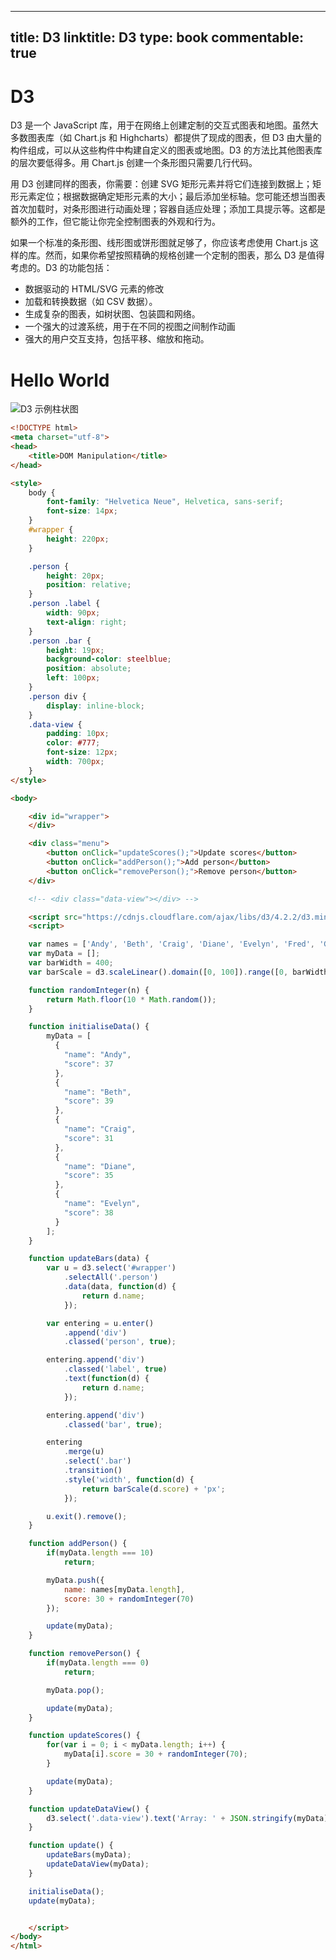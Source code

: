 
---
title: D3
linktitle: D3
type: book
commentable: true
---

# D3

D3 是一个 JavaScript 库，用于在网络上创建定制的交互式图表和地图。虽然大多数图表库（如 Chart.js 和 Highcharts）都提供了现成的图表，但 D3 由大量的构件组成，可以从这些构件中构建自定义的图表或地图。D3 的方法比其他图表库的层次要低得多。用 Chart.js 创建一个条形图只需要几行代码。

用 D3 创建同样的图表，你需要：创建 SVG 矩形元素并将它们连接到数据上；矩形元素定位；根据数据确定矩形元素的大小；最后添加坐标轴。您可能还想当图表首次加载时，对条形图进行动画处理；容器自适应处理；添加工具提示等。这都是额外的工作，但它能让你完全控制图表的外观和行为。

如果一个标准的条形图、线形图或饼形图就足够了，你应该考虑使用 Chart.js 这样的库。然而，如果你希望按照精确的规格创建一个定制的图表，那么 D3 是值得考虑的。D3 的功能包括：

- 数据驱动的 HTML/SVG 元素的修改
- 加载和转换数据（如 CSV 数据）。
- 生成复杂的图表，如树状图、包装圆和网络。
- 一个强大的过渡系统，用于在不同的视图之间制作动画
- 强大的用户交互支持，包括平移、缩放和拖动。

# Hello World

![D3 示例柱状图](https://s1.ax1x.com/2020/10/30/BtAZ4I.png)

```html
<!DOCTYPE html>
<meta charset="utf-8">
<head>
	<title>DOM Manipulation</title>
</head>

<style>
	body {
		font-family: "Helvetica Neue", Helvetica, sans-serif;
		font-size: 14px;
	}
	#wrapper {
		height: 220px;
	}

	.person {
		height: 20px;
		position: relative;
	}
	.person .label {
		width: 90px;
		text-align: right;
	}
	.person .bar {
		height: 19px;
		background-color: steelblue;
		position: absolute;
		left: 100px;
	}
	.person div {
		display: inline-block;
	}
	.data-view {
		padding: 10px;
		color: #777;
		font-size: 12px;
		width: 700px;
	}
</style>

<body>

	<div id="wrapper">
	</div>

	<div class="menu">
		<button onClick="updateScores();">Update scores</button>
		<button onClick="addPerson();">Add person</button>
		<button onClick="removePerson();">Remove person</button>
	</div>

	<!-- <div class="data-view"></div> -->

	<script src="https://cdnjs.cloudflare.com/ajax/libs/d3/4.2.2/d3.min.js"></script>
	<script>

	var names = ['Andy', 'Beth', 'Craig', 'Diane', 'Evelyn', 'Fred', 'Georgia', 'Harry', 'Isabel', 'John'];
	var myData = [];
	var barWidth = 400;
	var barScale = d3.scaleLinear().domain([0, 100]).range([0, barWidth]);

	function randomInteger(n) {
		return Math.floor(10 * Math.random());
	}

	function initialiseData() {
		myData = [
		  {
		    "name": "Andy",
		    "score": 37
		  },
		  {
		    "name": "Beth",
		    "score": 39
		  },
		  {
		    "name": "Craig",
		    "score": 31
		  },
		  {
		    "name": "Diane",
		    "score": 35
		  },
		  {
		    "name": "Evelyn",
		    "score": 38
		  }
		];
	}

	function updateBars(data) {
		var u = d3.select('#wrapper')
			.selectAll('.person')
			.data(data, function(d) {
				return d.name;
			});

		var entering = u.enter()
			.append('div')
			.classed('person', true);

		entering.append('div')
			.classed('label', true)
			.text(function(d) {
				return d.name;
			});

		entering.append('div')
			.classed('bar', true);

		entering
			.merge(u)
			.select('.bar')
			.transition()
			.style('width', function(d) {
				return barScale(d.score) + 'px';
			});

		u.exit().remove();
	}

	function addPerson() {
		if(myData.length === 10)
			return;

		myData.push({
			name: names[myData.length],
			score: 30 + randomInteger(70)
		});

		update(myData);
	}

	function removePerson() {
		if(myData.length === 0)
			return;

		myData.pop();

		update(myData);
	}

	function updateScores() {
		for(var i = 0; i < myData.length; i++) {
			myData[i].score = 30 + randomInteger(70);
		}

		update(myData);
	}

	function updateDataView() {
		d3.select('.data-view').text('Array: ' + JSON.stringify(myData));
	}

	function update() {
		updateBars(myData);
		updateDataView(myData);
	}

	initialiseData();
	update(myData);


	</script>
</body>
</html>
```

    